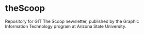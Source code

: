 # theScoop
Repository for GIT The Scoop newsletter, published by the Graphic Information Technology program at Arizona State University.
